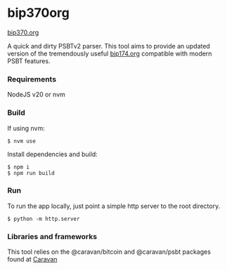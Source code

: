 # bip370org

[bip370.org](https://bip370.org)

A quick and dirty PSBTv2 parser. This tool aims to
provide an updated version of the tremendously useful
[bip174.org](https://bip174.org) compatible with modern PSBT features.

### Requirements

NodeJS v20 or nvm

### Build

If using nvm:

```
$ nvm use
```

Install dependencies and build:

```
$ npm i
$ npm run build
```

### Run

To run the app locally, just point a simple http server to the root directory.

```
$ python -m http.server
```

### Libraries and frameworks

This tool relies on the @caravan/bitcoin and @caravan/psbt packages found at
[Caravan](https://github.com/caravan-bitcoin/caravan)
